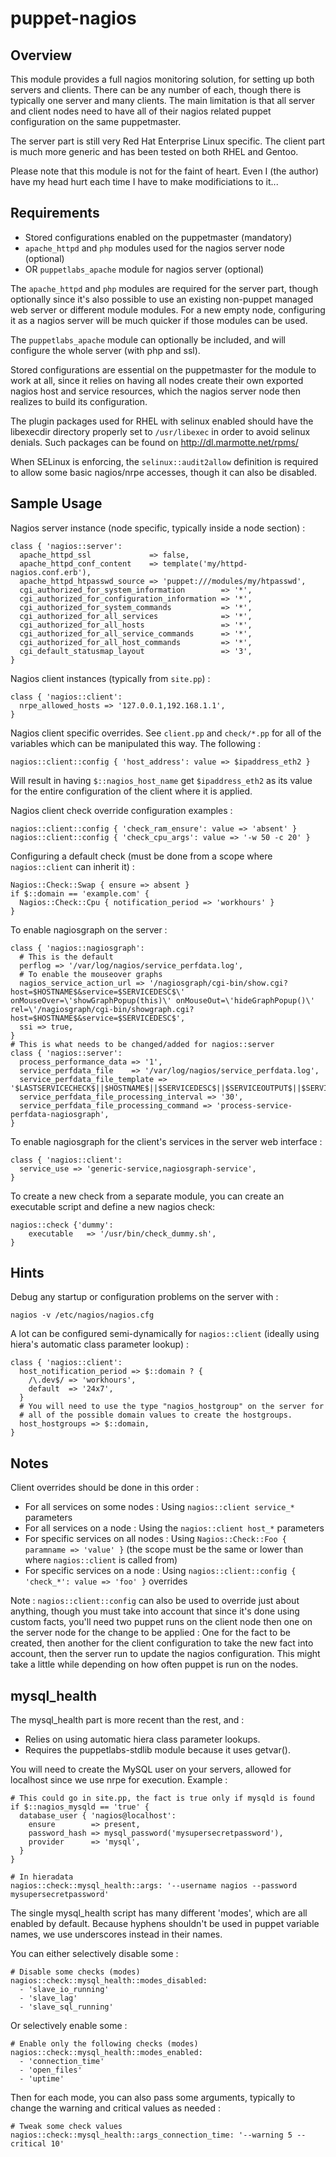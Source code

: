 # puppet-nagios

## Overview

This module provides a full nagios monitoring solution, for setting up both
servers and clients. There can be any number of each, though there is typically
one server and many clients. The main limitation is that all server and client
nodes need to have all of their nagios related puppet configuration on the
same puppetmaster.

The server part is still very Red Hat Enterprise Linux specific. The client
part is much more generic and has been tested on both RHEL and Gentoo.

Please note that this module is not for the faint of heart. Even I (the author)
have my head hurt each time I have to make modificiations to it...

## Requirements

* Stored configurations enabled on the puppetmaster (mandatory)
* `apache_httpd` and `php` modules used for the nagios server node (optional)
* OR `puppetlabs_apache` module for nagios server (optional)

The `apache_httpd` and `php` modules are required for the server part, though
optionally since it's also possible to use an existing non-puppet managed web
server or different module modules. For a new empty node, configuring it as a
nagios server will be much quicker if those modules can be used.

The `puppetlabs_apache` module can optionally be included, and will configure
the whole server (with php and ssl). 

Stored configurations are essential on the puppetmaster for the module to work
at all, since it relies on having all nodes create their own exported nagios
host and service resources, which the nagios server node then realizes to
build its configuration.

The plugin packages used for RHEL with selinux enabled should have the
libexecdir directory properly set to `/usr/libexec` in order to avoid selinux
denials. Such packages can be found on http://dl.marmotte.net/rpms/

When SELinux is enforcing, the `selinux::audit2allow` definition is required
to allow some basic nagios/nrpe accesses, though it can also be disabled.

## Sample Usage

Nagios server instance (node specific, typically inside a node section) :

    class { 'nagios::server':
      apache_httpd_ssl             => false,
      apache_httpd_conf_content    => template('my/httpd-nagios.conf.erb'),
      apache_httpd_htpasswd_source => 'puppet:///modules/my/htpasswd',
      cgi_authorized_for_system_information        => '*',
      cgi_authorized_for_configuration_information => '*',
      cgi_authorized_for_system_commands           => '*',
      cgi_authorized_for_all_services              => '*',
      cgi_authorized_for_all_hosts                 => '*',
      cgi_authorized_for_all_service_commands      => '*',
      cgi_authorized_for_all_host_commands         => '*',
      cgi_default_statusmap_layout                 => '3',
    }

Nagios client instances (typically from `site.pp`) :

    class { 'nagios::client':
      nrpe_allowed_hosts => '127.0.0.1,192.168.1.1',
    }

Nagios client specific overrides. See `client.pp` and `check/*.pp` for all of
the variables which can be manipulated this way. The following :

    nagios::client::config { 'host_address': value => $ipaddress_eth2 }

Will result in having `$::nagios_host_name` get `$ipaddress_eth2` as its value
for the entire configuration of the client where it is applied.

Nagios client check override configuration examples :

    nagios::client::config { 'check_ram_ensure': value => 'absent' }
    nagios::client::config { 'check_cpu_args': value => '-w 50 -c 20' }

Configuring a default check (must be done from a scope where `nagios::client`
can inherit it)  :

    Nagios::Check::Swap { ensure => absent }
    if $::domain == 'example.com' {
      Nagios::Check::Cpu { notification_period => 'workhours' }
    }

To enable nagiosgraph on the server :

    class { 'nagios::nagiosgraph':
      # This is the default
      perflog => '/var/log/nagios/service_perfdata.log',
      # To enable the mouseover graphs
      nagios_service_action_url => '/nagiosgraph/cgi-bin/show.cgi?host=$HOSTNAME$&service=$SERVICEDESC$\' onMouseOver=\'showGraphPopup(this)\' onMouseOut=\'hideGraphPopup()\' rel=\'/nagiosgraph/cgi-bin/showgraph.cgi?host=$HOSTNAME$&service=$SERVICEDESC$',
      ssi => true,
    }
    # This is what needs to be changed/added for nagios::server
    class { 'nagios::server':
      process_performance_data => '1',
      service_perfdata_file    => '/var/log/nagios/service_perfdata.log',
      service_perfdata_file_template => '$LASTSERVICECHECK$||$HOSTNAME$||$SERVICEDESC$||$SERVICEOUTPUT$||$SERVICEPERFDATA$',
      service_perfdata_file_processing_interval => '30',
      service_perfdata_file_processing_command => 'process-service-perfdata-nagiosgraph',
    }

To enable nagiosgraph for the client's services in the server web interface :

    class { 'nagios::client':
      service_use => 'generic-service,nagiosgraph-service',
    }

To create a new check from a separate module, you can create an executable script
and define a new nagios check:

    nagios::check {'dummy':
        executable   => '/usr/bin/check_dummy.sh',
    }


## Hints

Debug any startup or configuration problems on the server with :

    nagios -v /etc/nagios/nagios.cfg

A lot can be configured semi-dynamically for `nagios::client` (ideally using
hiera's automatic class parameter lookup) :

    class { 'nagios::client':
      host_notification_period => $::domain ? {
        /\.dev$/ => 'workhours',
        default  => '24x7',
      }
      # You will need to use the type "nagios_hostgroup" on the server for
      # all of the possible domain values to create the hostgroups.
      host_hostgroups => $::domain,
    }

## Notes

Client overrides should be done in this order :
* For all services on some nodes : Using `nagios::client service_*` parameters
* For all services on a node : Using the `nagios::client host_*` parameters
* For specific services on all nodes : Using `Nagios::Check::Foo { paramname => 'value' }` (the scope must be the same or lower than where `nagios::client` is called from)
* For specific services on a node : Using `nagios::client::config { 'check_*': value => 'foo' }` overrides

Note : `nagios::client::config` can also be used to override just about
anything, though you must take into account that since it's done using custom
facts, you'll need two puppet runs on the client node then one on the server
node for the change to be applied : One for the fact to be created, then
another for the client configuration to take the new fact into account, then
the server run to update the nagios configuration. This might take a little
while depending on how often puppet is run on the nodes.

## mysql_health

The mysql_health part is more recent than the rest, and :
* Relies on using automatic hiera class parameter lookups.
* Requires the puppetlabs-stdlib module because it uses getvar().

You will need to create the MySQL user on your servers, allowed for localhost
since we use nrpe for execution. Example :

    # This could go in site.pp, the fact is true only if mysqld is found
    if $::nagios_mysqld == 'true' {
      database_user { 'nagios@localhost':
        ensure        => present,
        password_hash => mysql_password('mysupersecretpassword'),
        provider      => 'mysql',
      }
    }

    # In hieradata
    nagios::check::mysql_health::args: '--username nagios --password mysupersecretpassword'

The single mysql_health script has many different 'modes', which are all
enabled by default. Because hyphens shouldn't be used in puppet variable names,
we use underscores instead in their names.

You can either selectively disable some :

    # Disable some checks (modes)
    nagios::check::mysql_health::modes_disabled:
      - 'slave_io_running'
      - 'slave_lag'
      - 'slave_sql_running'

Or selectively enable some :

    # Enable only the following checks (modes)
    nagios::check::mysql_health::modes_enabled:
      - 'connection_time'
      - 'open_files'
      - 'uptime'

Then for each mode, you can also pass some arguments, typically to change the
warning and critical values as needed :

    # Tweak some check values
    nagios::check::mysql_health::args_connection_time: '--warning 5 --critical 10'

